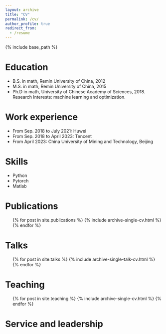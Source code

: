 ```yaml
---
layout: archive
title: "CV"
permalink: /cv/
author_profile: true
redirect_from:
  - /resume
---
```


{% include base_path %}

Education
======
* B.S. in math, Remin University of China, 2012
* M.S. in math, Remin University of China, 2015
* Ph.D in math, University of Chinese Academy of Sciences, 2018. Research Interests: machine learning and optimization.

Work experience
======
* From Sep. 2018 to July 2021: Huwei
* From Sep. 2018 to April 2023: Tencent
* From April 2023: China University of Mining and Technology, Beijing

  
Skills
======
* Python
* Pytorch
* Matlab

Publications
======
  <ul>{% for post in site.publications %}
    {% include archive-single-cv.html %}
  {% endfor %}</ul>
  
Talks
======
  <ul>{% for post in site.talks %}
    {% include archive-single-talk-cv.html %}
  {% endfor %}</ul>
  
Teaching
======
  <ul>{% for post in site.teaching %}
    {% include archive-single-cv.html %}
  {% endfor %}</ul>
  
Service and leadership
======
